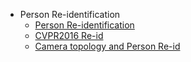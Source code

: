 - Person Re-identification
  - [Person Re-identification](reid.md)
  - [CVPR2016 Re-id](cvpr-reid.md)
  - [Camera topology and Person Re-id](reid-topo.md)

